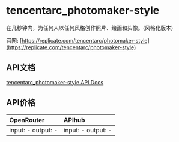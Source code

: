 # tencentarc_photomaker-style

在几秒钟内，为任何人以任何风格创作照片、绘画和头像。(风格化版本)

官网: [https://replicate.com/tencentarc/photomaker-style](https://replicate.com/tencentarc/photomaker-style)

## API文档

[tencentarc_photomaker-style API Docs](../apis/zh/tencentarc_photomaker-style.md)

## API价格

| OpenRouter | APIhub |
|:---|:---|
| input: - output: - | input: - output: - |
